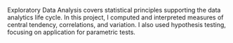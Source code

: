 Exploratory Data Analysis covers statistical principles supporting the data analytics life cycle. In this project, I computed and interpreted measures of central tendency, correlations, and variation. I also used hypothesis testing, focusing on application for parametric tests.
